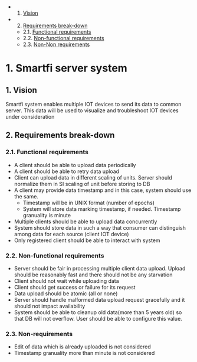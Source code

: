 <!-- vscode-markdown-toc -->
* 1. [Vision](#Vision)
* 2. [Requirements break-down](#Requirementsbreak-down)
	* 2.1. [Functional requirements](#Functionalrequirements)
	* 2.2. [Non-functional requirements](#Non-functionalrequirements)
	* 2.3. [Non-Non requirements](#Non-Nonrequirements)

<!-- vscode-markdown-toc-config
	numbering=true
	autoSave=true
	/vscode-markdown-toc-config -->
<!-- /vscode-markdown-toc -->

# 1. Smartfi server system

##  1. <a name='Vision'></a>Vision
Smartfi system enables multiple IOT devices to send its data to common server. This data will be used to visualize and troubleshoot IOT devices under consideration

##  2. <a name='Requirementsbreak-down'></a>Requirements break-down
###  2.1. <a name='Functionalrequirements'></a>Functional requirements
* A client should be able to upload data periodically
* A client should be able to retry data upload
* Client can upload data in different scaling of units. Server should normalize them in SI scaling of unit before storing to DB
* A client may provide data timestamp and in this case, system should use the same. 
    * Timestamp will be in UNIX format (number of epochs)
    * System will store data marking timestamp, if needed. Timestamp granuality is minute
* Multiple clients should be able to upload data concurrently
* System should store data in such a way that consumer can distinguish among data for each source (client IOT device)
* Only registered client should be able to interact with system 


###  2.2. <a name='Non-functionalrequirements'></a>Non-functional requirements
* Server should be fair in processing multiple client data upload. Upload should be reasonably fast and there should not be any starvation
* Client should not wait while uploading data 
* Client should get success or failure for its request
* Data upload should be atomic (all or none)
* Server should handle  malformed data upload request gracefully and it should not impact availability
* System should be able to cleanup old data(more than 5 years old) so that DB will not overflow. User should be able to configure this value.


###  2.3. <a name='Non-requirements'></a>Non-requirements
* Edit of data which is already uploaded is not considered
* Timestamp granuality more than minute is not considered
